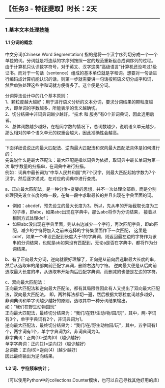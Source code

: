 ## 【任务3 - 特征提取】时长：2天  
***  
### 1.基本文本处理技能        
#### 1.1 分词的概念   
中文分词(Chinese Word Segmentation) 指的是将一个汉字序列切分成一个一个单独的词。分词就是将连续的字序列按照一定的规范重新组合成词序列的过程。    
由于计算机只认识数字符号，对于英文、汉字这类“高级语言”计算机还没考过1级证书。而对于一句话（sentence）组成的基本单位就是字和词。想要对一句话进行编码成计算机能认识的话，则第一步就需要讲一句话按照语义切分成字和词，
然后单独处理这些字和词就方便得多了。这个便是分词。

分词算法设计中的几个基本原则：  
1、颗粒度越大越好：用于进行语义分析的文本分词，要求分词结果的颗粒度越大，即单词的字数越多，所能表示的含义越确切。    
2、切分结果中非词典词越少越好。“技术 和 服务”有0个非词典词，因此选用后者。   
3、总体词数越少越好，在相同字数的情况下，总词数越少，说明语义单元越少，那么相对的单个语义单元的权重会越大，因此准确性会越高。    
***
下面详细说说正向最大匹配法、逆向最大匹配法和双向最大匹配法具体是如何进行的：    
先说说什么是最大匹配法：最大匹配是指以词典为依据，取词典中最长单词为第一次 取字数量的扫描串，在词典中进行扫描。    
例如：词典中最长词为“中华人民共和国”共7个汉字，则最大匹配起始字数为7个汉字。然后逐字递减，在对应的词典中进行查找。    

a、正向最大匹配法，是一种分治+贪婪的思想，并不一次处理全部串，而是分别处理预先设立长度的每一段，在每一段中求取最长的并且出现在字典里面的词。  
* 例如：abcdef，预先设立的最大长度为3。所以，先从串的开始截取长度为三的子串，即abc，如果abc出现在字典中，那么abc将作为分词结果，
接着以相同方式处理def；   
* 如果abc没出现在字典里面，则从右边减少一个字符，再次匹配字典，即ab匹配，减少的字符将加入之前未选择的字符集里面作下一次匹配，
这里是cdef，如果一个串没匹配到长度大于1的字典词，则返回最左边的字符作为该串的分词结果，也就是ab如果没有匹配到，无论a是否在字典中，都将作为分词结果。

b、有了正向最大分词，逆向就很好理解了，正向是从前向后选取最大长度的串，然后从选取串的尾部向前匹配字典词，删除右边的字符。
逆向最大便是从后向前选取最大长度的串，从选取串开始向后匹配字典词，而删减的也便是左边的字符。    

c、双向最大匹配法：   
正向最大匹配法和逆向最大匹配法，都有其局限性因此有人又提出了双向最大匹配法，双向最大匹配法。
即，两种算法都切一遍，然后根据大颗粒度词越多越好，非词典词和单字词越少越好的原则，选取其中一种分词结果输出。  
如：“我们在野生动物园玩”  
正向最大匹配法，最终切分结果为：“我们/在野/生动/物/园/玩”，其中，两-字词有3个，单字字典词有2个，非词典词为1。   
逆向最大匹配法，最终切分结果为：“我们/在/野生动物园/玩”，其中，五字词有1个，两字词有1个，单字字典词为2，非词典词为0。   
非字典词：正向(1)>逆向(0)（越少越好）    
单字字典词：正向(2)=逆向(2)（越少越好）   
总词数：正向(6)>逆向(4)（越少越好）   
因此最终输出为逆向结果。  

#### 1.2 词、字符频率统计；   
（可以使用Python中的collections.Counter模块，也可以自己寻找其他好用的库）

